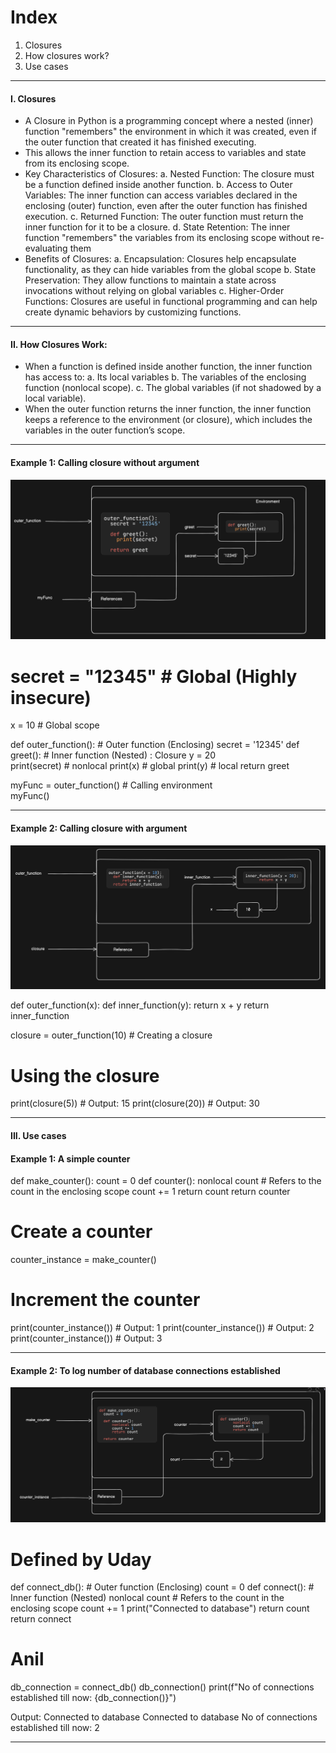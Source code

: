 # Index
1. Closures
2. How closures work?
3. Use cases
--------------------------------------------------------------------------------------------------------------------------------------------------------------------------------------------------------------------
#### I. Closures
 - A Closure in Python is a programming concept where a nested (inner) function "remembers" the environment in which it was created, even if the outer function that created it has finished executing.
 - This allows the inner function to retain access to variables and state from its enclosing scope.
 - Key Characteristics of Closures:
    a. Nested Function: The closure must be a function defined inside another function.
    b. Access to Outer Variables: The inner function can access variables declared in the enclosing (outer) function, even after the outer function has finished execution.
    c. Returned Function: The outer function must return the inner function for it to be a closure.
    d. State Retention: The inner function "remembers" the variables from its enclosing scope without re-evaluating them
 - Benefits of Closures:
    a. Encapsulation: Closures help encapsulate functionality, as they can hide variables from the global scope
    b. State Preservation: They allow functions to maintain a state across invocations without relying on global variables
    c. Higher-Order Functions: Closures are useful in functional programming and can help create dynamic behaviors by customizing functions.

--------------------------------------------------------------------------------------------------------------------------------------------------------------------------------------------------------------------
#### II. How Closures Work:
 - When a function is defined inside another function, the inner function has access to:
    a. Its local variables
    b. The variables of the enclosing function (nonlocal scope).
    c. The global variables (if not shadowed by a local variable).
 - When the outer function returns the inner function, the inner function keeps a reference to the environment (or closure), which includes the variables in the outer function’s scope.
----------------------------------------------------------------
#### Example 1: Calling closure without argument
![Calling closure without argument](./assets/closure-without-arg.PNG)

# secret = "12345"   # Global (Highly insecure)
x = 10               # Global scope

def outer_function():      # Outer function (Enclosing)
    secret = '12345'
    def greet():           # Inner function (Nested) : Closure
        y = 20   
        print(secret)      # nonlocal
        print(x)           # global
        print(y)           # local
    return greet
    

myFunc = outer_function()  # Calling environment  
myFunc()

----------------------------------------------------------------
#### Example 2: Calling closure with argument
![Calling closure without argument](./assets/closure-with-arg.PNG)

def outer_function(x):
    def inner_function(y):
        return x + y
    return inner_function

closure = outer_function(10)   # Creating a closure

# Using the closure
print(closure(5))    # Output: 15
print(closure(20))   # Output: 30

--------------------------------------------------------------------------------------------------------------------------------------------------------------------------------------------------------------------
#### III. Use cases
#### Example 1: A simple counter
def make_counter():
    count = 0
    def counter():
        nonlocal count  # Refers to the count in the enclosing scope
        count += 1
        return count
    return counter

# Create a counter
counter_instance = make_counter()

# Increment the counter
print(counter_instance())  # Output: 1
print(counter_instance())  # Output: 2
print(counter_instance())  # Output: 3

-----------------------------------------------------------------------
#### Example 2: To log number of database connections established
![Hiding the counter logic in the database connection](./assets/closure-with-db-counter.PNG)

# Defined by Uday
def connect_db():   # Outer function (Enclosing)
    count = 0
    def connect():    # Inner function (Nested)
        nonlocal count  # Refers to the count in the enclosing scope
        count += 1
        print("Connected to database")
        return count
    return connect

# Anil
db_connection = connect_db()
db_connection()
print(f"No of connections established till now: {db_connection()}") 

Output:
Connected to database
Connected to database
No of connections established till now: 2

-----------------------------------------------------------------------






